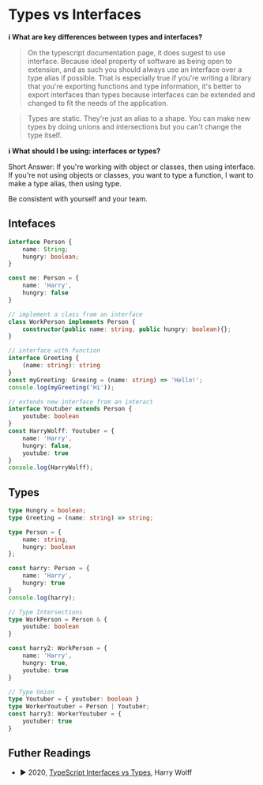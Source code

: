 # Types vs Interfaces

**ℹ️ What are key differences between types and interfaces?**

> On the typescript documentation page, it does sugest to use interface. Because ideal property of software as being open to extension, and as such you should always use an interface over a type alias if possible. That is especially true if you're writing a library that you're exporting functions and type information, it's better to export interfaces than types because interfaces can be extended and changed to fit the needs of the application.

> Types are static. They're just an alias to a shape. You can make new types by doing unions and intersections but you can't change the type itself.

**ℹ️ What should I be using: interfaces or types?**

Short Answer: If you're working with object or classes, then using interface. If you're not using objects or classes, you want to type a function, I want to make a type alias, then using type.

Be consistent with yourself and your team.

## Intefaces 

```ts
interface Person {
    name: String;
    hungry: boolean;
}

const me: Person = {
    name: 'Harry',
    hungry: false
}

// implement a class from an interface
class WorkPerson implements Person {
    constructor(public name: string, public hungry: boolean){};
}

// interface with function 
interface Greeting {
    (name: string): string
}
const myGreeting: Greeing = (name: string) => 'Hello!';
console.log(myGreeting('Hi'));

// extends new interface from an interact
interface Youtuber extends Person {
    youtube: boolean
}
const HarryWolff: Youtuber = {
    name: 'Harry',
    hungry: false,
    youtube: true
}
console.log(HarryWolff);
```

## Types 

```ts
type Hungry = boolean;
type Greeting = (name: string) => string;

type Person = {
    name: string,
    hungry: boolean
};

const harry: Person = {
    name: 'Harry',
    hungry: true
}
console.log(harry);

// Type Intersections
type WorkPerson = Person & {
    youtube: boolean
}

const harry2: WorkPerson = {
    name: 'Harry',
    hungry: true,
    youtube: true
}

// Type Union 
type Youtuber = { youtuber: boolean }
type WorkerYoutuber = Person | Youtuber;
const harry3: WorkerYoutuber = {
    youtuber: true
} 
```

## Futher Readings 

* ▶️ 2020, [TypeScript Interfaces vs Types](https://www.youtube.com/watch?v=crjIq7LEAYw&ab_channel=HarryWolff), Harry Wolff